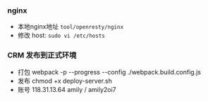 ### nginx

- 本地nginx地址 `tool/openresty/nginx`
- 修改 host:  `sudo vi /etc/hosts` 

### CRM 发布到正式环境
- 打包 webpack -p --progress --config ./webpack.build.config.js
- 发布 chmod +x deploy-server.sh
- 账号 118.31.13.64      amily / amily2oi7